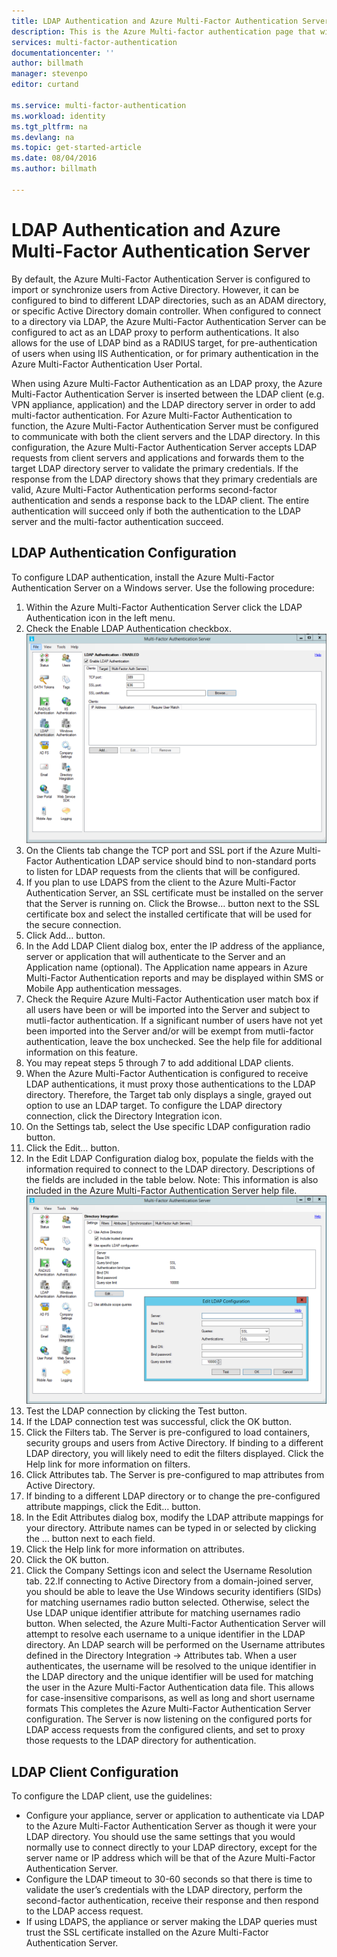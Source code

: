 ```yaml
---
title: LDAP Authentication and Azure Multi-Factor Authentication Server
description: This is the Azure Multi-factor authentication page that will assist in deploying LDAP Authentication and Azure Multi-Factor Authentication Server.
services: multi-factor-authentication
documentationcenter: ''
author: billmath
manager: stevenpo
editor: curtand

ms.service: multi-factor-authentication
ms.workload: identity
ms.tgt_pltfrm: na
ms.devlang: na
ms.topic: get-started-article
ms.date: 08/04/2016
ms.author: billmath

---
```

# LDAP Authentication and Azure Multi-Factor Authentication Server
By default, the Azure Multi-Factor Authentication Server is configured to import or synchronize users from Active Directory. However, it can be configured to bind to different LDAP directories, such as an ADAM directory, or specific Active Directory domain controller. When configured to connect to a directory via LDAP, the Azure Multi-Factor Authentication Server can be configured to act as an LDAP proxy to perform authentications. It also allows for the use of LDAP bind as a RADIUS target, for pre-authentication of users when using IIS Authentication, or for primary authentication in the Azure Multi-Factor Authentication User Portal.

When using Azure Multi-Factor Authentication as an LDAP proxy, the Azure Multi-Factor Authentication Server is inserted between the LDAP client (e.g. VPN appliance, application) and the LDAP directory server in order to add multi-factor authentication. For Azure Multi-Factor Authentication to function, the Azure Multi-Factor Authentication Server must be configured to communicate with both the client servers and the LDAP directory. In this configuration, the Azure Multi-Factor Authentication Server accepts LDAP requests from client servers and applications and forwards them to the target LDAP directory server to validate the primary credentials. If the response from the LDAP directory shows that they primary credentials are valid, Azure Multi-Factor Authentication performs second-factor authentication and sends a response back to the LDAP client. The entire authentication will succeed only if both the authentication to the LDAP server and the multi-factor authentication succeed. 

## LDAP Authentication Configuration
To configure LDAP authentication, install the Azure Multi-Factor Authentication Server on a Windows server. Use the following procedure: 

1. Within the Azure Multi-Factor Authentication Server click the LDAP Authentication icon in the left menu.
2. Check the Enable LDAP Authentication checkbox.![LDAP Authentication](./media/multi-factor-authentication-get-started-server-ldap/ldap2.png) 
3. On the Clients tab change the TCP port and SSL port if the Azure Multi-Factor Authentication LDAP service should bind to non-standard ports to listen for LDAP requests from the clients that will be configured.
4. If you plan to use LDAPS from the client to the Azure Multi-Factor Authentication Server, an SSL certificate must be installed on the server that the Server is running on. Click the Browse… button next to the SSL certificate box and select the installed certificate that will be used for the secure connection. 
5. Click Add… button.
6. In the Add LDAP Client dialog box, enter the IP address of the appliance, server or application that will authenticate to the Server and an Application name (optional). The Application name appears in Azure Multi-Factor Authentication reports and may be displayed within SMS or Mobile App authentication messages.
7. Check the Require Azure Multi-Factor Authentication user match box if all users have been or will be imported into the Server and subject to mutli-factor authentication. If a significant number of users have not yet been imported into the Server and/or will be exempt from mutli-factor authentication, leave the box unchecked. See the help file for additional information on this feature. 
8. You may repeat steps 5 through 7 to add additional LDAP clients.
9. When the Azure Multi-Factor Authentication is configured to receive LDAP authentications, it must proxy those authentications to the LDAP directory. Therefore, the Target tab only displays a single, grayed out option to use an LDAP target. To configure the LDAP directory connection, click the Directory Integration icon. 
10. On the Settings tab, select the Use specific LDAP configuration radio button.
11. Click the Edit… button.
12. In the Edit LDAP Configuration dialog box, populate the fields with the information required to connect to the LDAP directory. Descriptions of the fields are included in the table below. Note: This information is also included in the Azure Multi-Factor Authentication Server help file.![Directory Integration](./media/multi-factor-authentication-get-started-server-ldap/ldap.png) 
13. Test the LDAP connection by clicking the Test button.
14. If the LDAP connection test was successful, click the OK button. 
15. Click the Filters tab. The Server is pre-configured to load containers, security groups and users from Active Directory. If binding to a different LDAP directory, you will likely need to edit the filters displayed. Click the Help link for more information on filters.
16. Click Attributes tab. The Server is pre-configured to map attributes from Active Directory.
17. If binding to a different LDAP directory or to change the pre-configured attribute mappings, click the Edit… button.
18. In the Edit Attributes dialog box, modify the LDAP attribute mappings for your directory. Attribute names can be typed in or selected by clicking the … button next to each field.
19. Click the Help link for more information on attributes.
20. Click the OK button.
21. Click the Company Settings icon and select the Username Resolution tab.
    22.If connecting to Active Directory from a domain-joined server, you should be able to leave the Use Windows security identifiers (SIDs) for matching usernames radio button selected. Otherwise, select the Use LDAP unique identifier attribute for matching usernames radio button. When selected, the Azure Multi-Factor Authentication Server will attempt to resolve each username to a unique identifier in the LDAP directory. An LDAP search will be performed on the Username attributes defined in the Directory Integration -> Attributes tab. When a user authenticates, the username will be resolved to the unique identifier in the LDAP directory and the unique identifier will be used for matching the user in the Azure Multi-Factor Authentication data file. This allows for case-insensitive comparisons, as well as long and short username formats This completes the Azure Multi-Factor Authentication Server configuration. The Server is now listening on the configured ports for LDAP access requests from the configured clients, and set to proxy those requests to the LDAP directory for authentication.

## LDAP Client Configuration
To configure the LDAP client, use the guidelines:

* Configure your appliance, server or application to authenticate via LDAP to the Azure Multi-Factor Authentication Server as though it were your LDAP directory. You should use the same settings that you would normally use to connect directly to your LDAP directory, except for the server name or IP address which will be that of the Azure Multi-Factor Authentication Server. 
* Configure the LDAP timeout to 30-60 seconds so that there is time to validate the user’s credentials with the LDAP directory, perform the second-factor authentication, receive their response and then respond to the LDAP access request. 
* If using LDAPS, the appliance or server making the LDAP queries must trust the SSL certificate installed on the Azure Multi-Factor Authentication Server.

